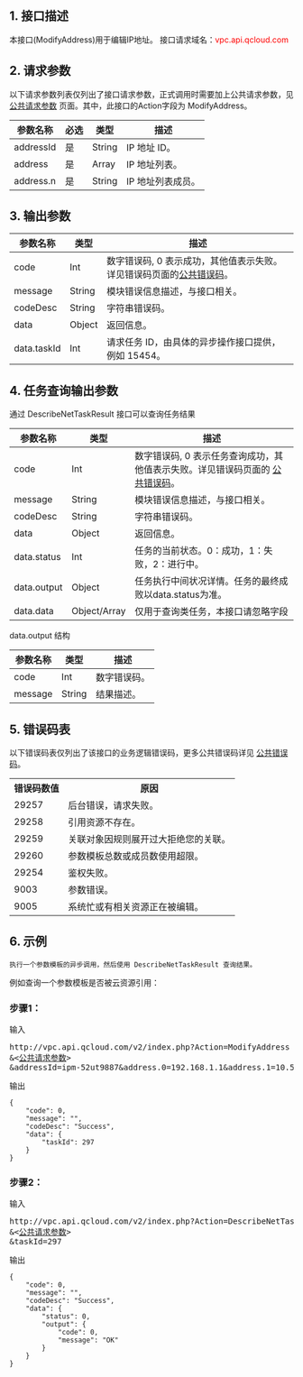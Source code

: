## 1. 接口描述

本接口(ModifyAddress)用于编辑IP地址。
接口请求域名：<font style="color:red">vpc.api.qcloud.com</font>



## 2. 请求参数

以下请求参数列表仅列出了接口请求参数，正式调用时需要加上公共请求参数，见 <a href="/doc/api/372/4153" title="公共请求参数">公共请求参数</a> 页面。其中，此接口的Action字段为 ModifyAddress。

| 参数名称 | 必选 | 类型 | 描述 |
|---------|---------|---------|---------|
| addressId | 是 | String | IP 地址 ID。 |
| address | 是 | Array| IP 地址列表。 |
| address.n | 是 | String | IP 地址列表成员。 |


## 3. 输出参数

| 参数名称 | 类型 | 描述 |
|---------|---------|---------|
| code | Int | 数字错误码, 0 表示成功，其他值表示失败。详见错误码页面的<a href='http://tcecqpoc.fsphere.cn/document/api/215/4781' title='公共错误码'>公共错误码</a>。|
| message | String | 模块错误信息描述，与接口相关。|
| codeDesc | String | 字符串错误码。 |
| data | Object | 返回信息。 |
| data.taskId | Int | 请求任务 ID，由具体的异步操作接口提供，例如 15454。 | 

## 4. 任务查询输出参数
通过 DescribeNetTaskResult 接口可以查询任务结果

| 参数名称 | 类型 | 描述 |
|---------|---------|---------|
| code | Int | 数字错误码, 0 表示任务查询成功，其他值表示失败。详见错误码页面的 <a href='http://tcecqpoc.fsphere.cn/document/api/215/4781' title='公共错误码'>公共错误码</a>。|
| message | String | 模块错误信息描述，与接口相关。|
| codeDesc | String | 字符串错误码。 |
| data | Object | 返回信息。|
| data.status | Int | 任务的当前状态。0：成功，1：失败，2：进行中。| 
| data.output | Object| 任务执行中间状况详情。任务的最终成败以data.status为准。|
| data.data | Object/Array | 仅用于查询类任务，本接口请忽略字段|

data.output 结构

| 参数名称 | 类型 | 描述 |
|---------|---------|---------|
|code | Int | 数字错误码。|
|message | String | 结果描述。|

## 5. 错误码表
以下错误码表仅列出了该接口的业务逻辑错误码，更多公共错误码详见 <a href="http://tcecqpoc.fsphere.cn/doc/api/245/4781" title="公共错误码">公共错误码</a>。


 <table class="t"><tbody><tr>
<th><b>错误码数值</b></th>
<th><b>原因</b></th>
<tr>
<td> 29257 <td> 后台错误，请求失败。
<tr>
<td> 29258 <td> 引用资源不存在。
<tr>
<td> 29259 <td> 关联对象因规则展开过大拒绝您的关联。
<tr>
<td> 29260 <td> 参数模板总数或成员数使用超限。
<tr>
<td> 29254 <td> 鉴权失败。
<tr>
<td> 9003 <td> 参数错误。
<tr>
<td> 9005 <td> 系统忙或有相关资源正在被编辑。
</tbody></table>

## 6. 示例
	执行一个参数模板的异步调用，然后使用 DescribeNetTaskResult 查询结果。
例如查询一个参数模板是否被云资源引用：
### 步骤1：

输入
<pre>
http://vpc.api.qcloud.com/v2/index.php?Action=ModifyAddress
&<<a href="http://tcecqpoc.fsphere.cn/doc/api/229/6976">公共请求参数</a>>
&addressId=ipm-52ut9887&address.0=192.168.1.1&address.1=10.53.0.1-10.53.0.66&address.2=172.66.0.0/16
</pre>
输出
```
{
    "code": 0,
    "message": "",
    "codeDesc": "Success",
    "data": {
        "taskId": 297
    }
}
```

### 步骤2：
输入
<pre>
http://vpc.api.qcloud.com/v2/index.php?Action=DescribeNetTaskResult
&<<a href="http://tcecqpoc.fsphere.cn/doc/api/229/6976">公共请求参数</a>>
&taskId=297
</pre>
输出
```
{
    "code": 0,
    "message": "",
    "codeDesc": "Success",
    "data": {
        "status": 0,
        "output": {
            "code": 0,
            "message": "OK"
        }
    }
}
```

 
